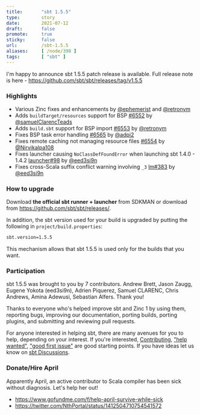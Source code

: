 ```yaml
---
title:       "sbt 1.5.5"
type:        story
date:        2021-07-12
draft:       false
promote:     true
sticky:      false
url:         /sbt-1.5.5
aliases:     [ /node/398 ]
tags:        [ "sbt" ]
---
```


  [@eed3si9n]: https://github.com/eed3si9n
  [@Nirvikalpa108]: https://github.com/Nirvikalpa108
  [@adpi2]: https://github.com/adpi2
  [@eatkins]: https://github.com/eatkins
  [@dwijnand]: https://github.com/dwijnand
  [@retronym]: https://github.com/retronym
  [@ephemerist]: https://github.com/ephemerist
  [@samuelClarencTeads]: https://github.com/samuelClarencTeads
  [@sebastian-alfers]: https://github.com/sebastian-alfers
  [6551]: https://github.com/sbt/sbt/pull/6551
  [6554]: https://github.com/sbt/sbt/pull/6554
  [6556]: https://github.com/sbt/sbt/pull/6556
  [6552]: https://github.com/sbt/sbt/pull/6552
  [6565]: https://github.com/sbt/sbt/pull/6565
  [6553]: https://github.com/sbt/sbt/pull/6553
  [lm383]: https://github.com/sbt/librarymanagement/pull/383
  [lm384]: https://github.com/sbt/librarymanagement/pull/384
  [zinc989]: https://github.com/sbt/zinc/pull/989
  [zinc988]: https://github.com/sbt/zinc/pull/988
  [zinc990]: https://github.com/sbt/zinc/pull/990
  [zinc985]: https://github.com/sbt/zinc/pull/985
  [zinc986]: https://github.com/sbt/zinc/pull/986
  [zinc987]: https://github.com/sbt/zinc/pull/987
  [launcher98]: https://github.com/sbt/launcher/pull/98

I'm happy to announce sbt 1.5.5 patch release is available. Full release note is here - https://github.com/sbt/sbt/releases/tag/v1.5.5

### Highlights

- Various Zinc fixes and enhancements by [@ephemerist][@ephemerist] and [@retronym][@retronym]
- Adds `buildTarget/resources` support for BSP [#6552][6552] by [@samuelClarencTeads][@samuelClarencTeads]
- Adds `build.sbt` support for BSP import [#6553][6553] by [@retronym][@retronym]
- Fixes BSP task error handling [#6565][6565] by [@adpi2][@adpi2]
- Fixes remote caching not managing resource files [#6554][6554] by [@Nirvikalpa108][@Nirvikalpa108]
- Fixes launcher causing `NoClassDefFoundError` when launching sbt 1.4.0 - 1.4.2 [launcher#98][launcher98] by [@eed3si9n][@eed3si9n]
- Fixes cross-Scala suffix conflict warning involving `_3` [lm#383][lm383] by [@eed3si9n][@eed3si9n]

<!--more-->

### How to upgrade

Download **the official sbt runner + launcher** from SDKMAN or download from <https://github.com/sbt/sbt/releases/>.

In addition, the sbt version used for your build is upgraded by putting the following in `project/build.properties`:

```bash
sbt.version=1.5.5
```

This mechanism allows that sbt 1.5.5 is used only for the builds that you want.

### Participation

sbt 1.5.5 was brought to you by 7 contributors. Andrew Brett, Jason Zaugg, Eugene Yokota (eed3si9n), Adrien Piquerez, Samuel CLARENC, Chris Andrews, Amina Adewusi, Sebastian Alfers. Thank you!

Thanks to everyone who's helped improve sbt and Zinc 1 by using them, reporting bugs, improving our documentation, porting builds, porting plugins, and submitting and reviewing pull requests.

For anyone interested in helping sbt, there are many avenues for you to help, depending on your interest. If you're interested, [Contributing](https://github.com/sbt/sbt/blob/develop/CONTRIBUTING.md), ["help wanted"](https://github.com/sbt/sbt/issues?q=is%3Aissue+is%3Aopen+label%3A%22help+wanted%22), ["good first issue"](https://github.com/sbt/sbt/issues?q=is%3Aissue+is%3Aopen+label%3A%22good+first+issue%22) are good starting points. If you have ideas let us know on [sbt Discussions](https://github.com/sbt/sbt/discussions).


### Donate/Hire April

Apparently April, an active contributor to Scala compiler has been sick without diagnosis. Let's help her out!

- https://www.gofundme.com/f/help-april-survive-while-sick
- https://twitter.com/NthPortal/status/1412504710754541572
